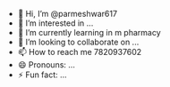 - 👋 Hi, I’m @parmeshwar617
- 👀 I’m interested in ...
- 🌱 I’m currently learning in m pharmacy 
- 💞️ I’m looking to collaborate on ...
- 📫 How to reach me 7820937602
- 😄 Pronouns: ...
- ⚡ Fun fact: ...

<!---
parmeshwar617/parmeshwar617 is a ✨ special ✨ repository because its `README.md` (this file) appears on your GitHub profile.
You can click the Preview link to take a look at your changes.
--->

